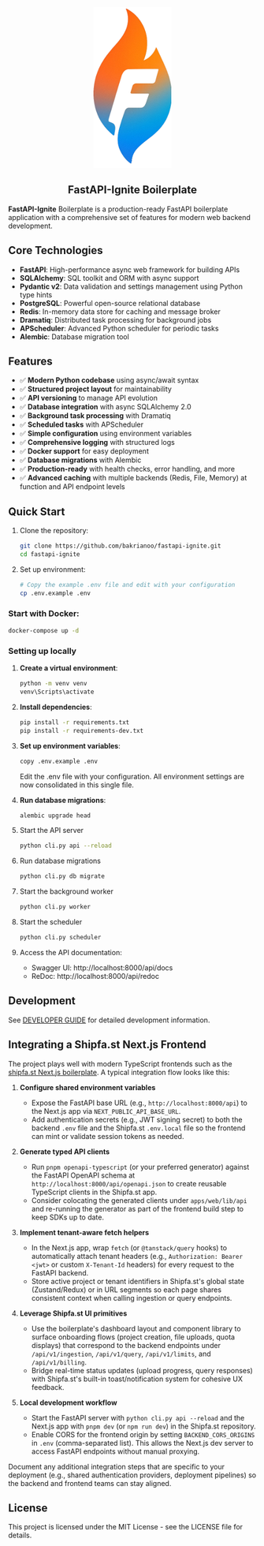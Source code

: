 <p align="center">
  <picture>
    <source media="(prefers-color-scheme: dark)" srcset="/docs/assets/logo-main.png">
    <source media="(prefers-color-scheme: light)" srcset="/docs/assets/logo-main.png">
    <img alt="FastAPI-Ignite Boilerplate " src="/docs/assets/logo-main.png" width="158" height="326" style="max-width: 100%;">
  </picture>
  <br/>
</p>

<p align="center">
   <h2 align="center">FastAPI-Ignite Boilerplate </h2>
</p>

**FastAPI-Ignite** Boilerplate is a production-ready FastAPI boilerplate application with a comprehensive set of features for modern web backend development.

## Core Technologies

- **FastAPI**: High-performance async web framework for building APIs
- **SQLAlchemy**: SQL toolkit and ORM with async support
- **Pydantic v2**: Data validation and settings management using Python type hints
- **PostgreSQL**: Powerful open-source relational database
- **Redis**: In-memory data store for caching and message broker
- **Dramatiq**: Distributed task processing for background jobs
- **APScheduler**: Advanced Python scheduler for periodic tasks
- **Alembic**: Database migration tool

## Features

- ✅ **Modern Python codebase** using async/await syntax
- ✅ **Structured project layout** for maintainability
- ✅ **API versioning** to manage API evolution
- ✅ **Database integration** with async SQLAlchemy 2.0
- ✅ **Background task processing** with Dramatiq
- ✅ **Scheduled tasks** with APScheduler
- ✅ **Simple configuration** using environment variables
- ✅ **Comprehensive logging** with structured logs
- ✅ **Docker support** for easy deployment
- ✅ **Database migrations** with Alembic
- ✅ **Production-ready** with health checks, error handling, and more
- ✅ **Advanced caching** with multiple backends (Redis, File, Memory) at function and API endpoint levels

## Quick Start

1. Clone the repository:
   ```bash
   git clone https://github.com/bakrianoo/fastapi-ignite.git
   cd fastapi-ignite
   ```

2. Set up environment:
   ```bash
   # Copy the example .env file and edit with your configuration
   cp .env.example .env
   ```

### Start with Docker:
   ```bash
   docker-compose up -d
   ```

### Setting up locally

1. **Create a virtual environment**:
   ```bash
   python -m venv venv
   venv\Scripts\activate
   ```

2. **Install dependencies**:
   ```bash
   pip install -r requirements.txt
   pip install -r requirements-dev.txt
   ```

3. **Set up environment variables**:
   ```bash
   copy .env.example .env
   ```
   Edit the .env file with your configuration. All environment settings are now consolidated in this single file.

4. **Run database migrations**:
   ```bash
   alembic upgrade head
   ```

5. Start the API server
   ```bash
   python cli.py api --reload
   ```

6. Run database migrations
   ```bash
   python cli.py db migrate
   ```

7. Start the background worker
   ```bash
   python cli.py worker
   ```

8. Start the scheduler
   ```bash
   python cli.py scheduler
   ```

9. Access the API documentation:
   - Swagger UI: http://localhost:8000/api/docs
   - ReDoc: http://localhost:8000/api/redoc

## Development

See [DEVELOPER GUIDE](DEVELOPER-GUIDE.md) for detailed development information.

## Integrating a Shipfa.st Next.js Frontend

The project plays well with modern TypeScript frontends such as the [shipfa.st Next.js boilerplate](https://shipfa.st/). A typical integration flow looks like this:

1. **Configure shared environment variables**
   - Expose the FastAPI base URL (e.g., `http://localhost:8000/api`) to the Next.js app via `NEXT_PUBLIC_API_BASE_URL`.
   - Add authentication secrets (e.g., JWT signing secret) to both the backend `.env` file and the Shipfa.st `.env.local` file so the frontend can mint or validate session tokens as needed.

2. **Generate typed API clients**
   - Run `pnpm openapi-typescript` (or your preferred generator) against the FastAPI OpenAPI schema at `http://localhost:8000/api/openapi.json` to create reusable TypeScript clients in the Shipfa.st app.
   - Consider colocating the generated clients under `apps/web/lib/api` and re-running the generator as part of the frontend build step to keep SDKs up to date.

3. **Implement tenant-aware fetch helpers**
   - In the Next.js app, wrap `fetch` (or `@tanstack/query` hooks) to automatically attach tenant headers (e.g., `Authorization: Bearer <jwt>` or custom `X-Tenant-Id` headers) for every request to the FastAPI backend.
   - Store active project or tenant identifiers in Shipfa.st's global state (Zustand/Redux) or in URL segments so each page shares consistent context when calling ingestion or query endpoints.

4. **Leverage Shipfa.st UI primitives**
   - Use the boilerplate's dashboard layout and component library to surface onboarding flows (project creation, file uploads, quota displays) that correspond to the backend endpoints under `/api/v1/ingestion`, `/api/v1/query`, `/api/v1/limits`, and `/api/v1/billing`.
   - Bridge real-time status updates (upload progress, query responses) with Shipfa.st's built-in toast/notification system for cohesive UX feedback.

5. **Local development workflow**
   - Start the FastAPI server with `python cli.py api --reload` and the Next.js app with `pnpm dev` (or `npm run dev`) in the Shipfa.st repository.
   - Enable CORS for the frontend origin by setting `BACKEND_CORS_ORIGINS` in `.env` (comma-separated list). This allows the Next.js dev server to access FastAPI endpoints without manual proxying.

Document any additional integration steps that are specific to your deployment (e.g., shared authentication providers, deployment pipelines) so the backend and frontend teams can stay aligned.

## License

This project is licensed under the MIT License - see the LICENSE file for details.